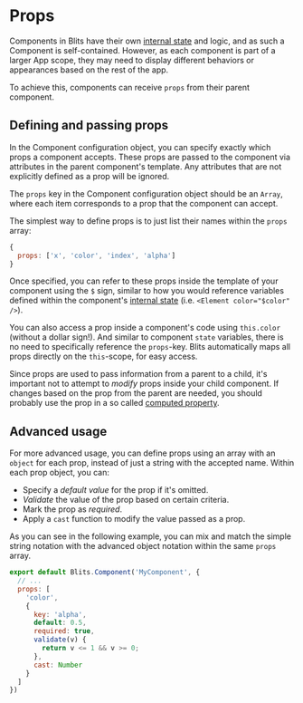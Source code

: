 # Props

Components in Blits have their own [internal state](./component_state.md) and logic, and as such a Component is self-contained. However, as each component is part of a larger App scope, they may need to display different behaviors or appearances based on the rest of the app.

To achieve this, components can receive `props` from their parent component.

## Defining and passing props

In the Component configuration object, you can specify exactly which props a component accepts. These props are passed to the component via attributes in the parent component's template. Any attributes that are not explicitly defined as a prop will be ignored.

The `props` key in the Component configuration object should be an `Array`, where each item corresponds to a prop that the component can accept.

The simplest way to define props is to just list their names within the `props` array:

```js
{
  props: ['x', 'color', 'index', 'alpha']
}
```

Once specified, you can refer to these props inside the template of your component using the `$` sign, similar to how you would reference variables defined within the component's [internal state](./component_state.md) (i.e. `<Element color="$color" />`).

You can also access a prop inside a component's code using `this.color` (without a dollar sign!). And similar to component `state` variables,
there is no need to specifically reference the `props`-key. Blits automatically maps all props directly on the `this`-scope, for easy access.

Since props are used to pass information from a parent to a child, it's important not to attempt to _modify_ props inside your child component. If changes based on the prop from the parent are needed, you should probably use the prop in a so called [computed property](./computed_properties.md).

## Advanced usage

For more advanced usage, you can define props using an array with an `object` for each prop, instead of just a string with the accepted name. Within each prop object, you can:

- Specify a _default value_ for the prop if it's omitted.
- _Validate_ the value of the prop based on certain criteria.
- Mark the prop as _required_.
- Apply a `cast` function to modify the value passed as a prop.

As you can see in the following example, you can mix and match the simple string notation with the advanced object notation within the same `props` array.


```js
export default Blits.Component('MyComponent', {
  // ...
  props: [
    'color',
    {
      key: 'alpha',
      default: 0.5,
      required: true,
      validate(v) {
        return v <= 1 && v >= 0;
      },
      cast: Number
    }
  ]
})
```
